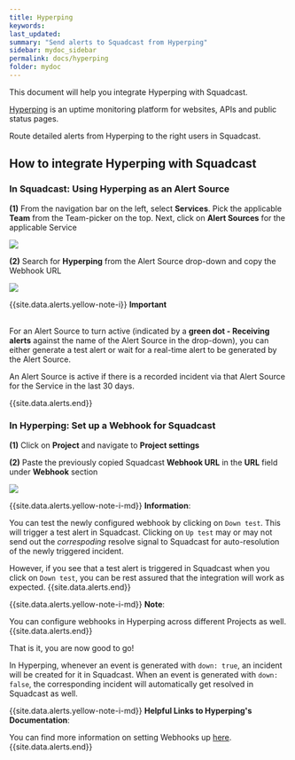 ```yaml
---
title: Hyperping
keywords: 
last_updated: 
summary: "Send alerts to Squadcast from Hyperping"
sidebar: mydoc_sidebar
permalink: docs/hyperping
folder: mydoc
---
```


This document will help you integrate Hyperping with Squadcast.

[Hyperping](https://hyperping.io/) is an uptime monitoring platform for websites, APIs and public status pages.

Route detailed alerts from Hyperping to the right users in Squadcast.

## How to integrate Hyperping with Squadcast

### In Squadcast: Using Hyperping as an Alert Source

**(1)** From the navigation bar on the left, select **Services**. Pick the applicable **Team** from the Team-picker on the top. Next, click on **Alert Sources** for the applicable Service

![](../../.gitbook/assets/alert\_source\_1.png)

**(2)** Search for **Hyperping** from the Alert Source drop-down and copy the Webhook URL

![](../../.gitbook/assets/hyperping\_1.png)

{{site.data.alerts.yellow-note-i}}
<b>Important</b><br/><br/>
<p>For an Alert Source to turn active (indicated by a <b>green dot - Receiving alerts</b> against the name of the Alert Source in the drop-down), you can either generate a test alert or wait for a real-time alert to be generated by the Alert Source.</p>
<p>An Alert Source is active if there is a recorded incident via that Alert Source for the Service in the last 30 days.</p>
{{site.data.alerts.end}}

### In Hyperping: Set up a Webhook for Squadcast

**(1)** Click on **Project** and navigate to **Project settings**

**(2)** Paste the previously copied Squadcast **Webhook URL** in the **URL** field under **Webhook** section

![](../../.gitbook/assets/hyperping\_2.png)

{{site.data.alerts.yellow-note-i-md}}
**Information**: 

You can test the newly configured webhook by clicking on `Down test`. This will trigger a test alert in Squadcast. Clicking on `Up test` may or may not send out the *correspoding* resolve signal to Squadcast for auto-resolution of the newly triggered incident.

However, if you see that a test alert is triggered in Squadcast when you click on `Down test`, you can be rest assured that the integration will work as expected.
{{site.data.alerts.end}}

{{site.data.alerts.yellow-note-i-md}}
**Note**: 

You can configure webhooks in Hyperping across different Projects as well.
{{site.data.alerts.end}}

That is it, you are now good to go! 

In Hyperping, whenever an event is generated with `down: true`, an incident will be created for it in Squadcast. When an event is generated with `down: false`, the corresponding incident will automatically get resolved in Squadcast as well.

{{site.data.alerts.yellow-note-i-md}}
**Helpful Links to Hyperping's Documentation**: 

You can find more information on setting Webhooks up [here](https://hyperping.io/docs/integrations/webhooks).
{{site.data.alerts.end}}